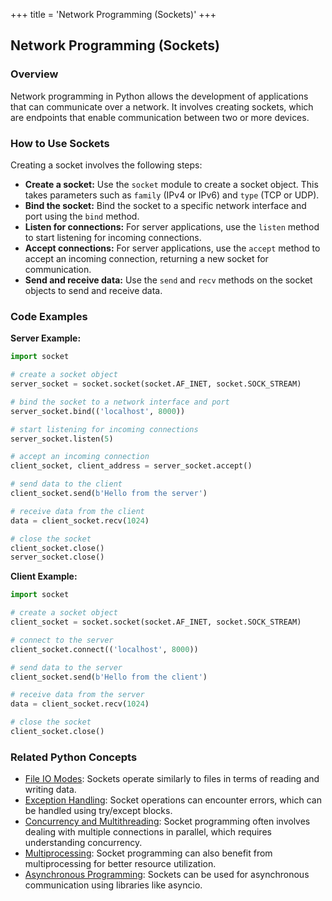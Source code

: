 +++
 title = 'Network Programming (Sockets)'
+++
## Network Programming (Sockets)

### Overview
Network programming in Python allows the development of applications that can communicate over a network. It involves creating sockets, which are endpoints that enable communication between two or more devices.

### How to Use Sockets
Creating a socket involves the following steps:

- **Create a socket:** Use the `socket` module to create a socket object. This takes parameters such as `family` (IPv4 or IPv6) and `type` (TCP or UDP).
- **Bind the socket:** Bind the socket to a specific network interface and port using the `bind` method.
- **Listen for connections:** For server applications, use the `listen` method to start listening for incoming connections.
- **Accept connections:** For server applications, use the `accept` method to accept an incoming connection, returning a new socket for communication.
- **Send and receive data:** Use the `send` and `recv` methods on the socket objects to send and receive data.

### Code Examples
**Server Example:**
```python
import socket

# create a socket object
server_socket = socket.socket(socket.AF_INET, socket.SOCK_STREAM)

# bind the socket to a network interface and port
server_socket.bind(('localhost', 8000))

# start listening for incoming connections
server_socket.listen(5)

# accept an incoming connection
client_socket, client_address = server_socket.accept()

# send data to the client
client_socket.send(b'Hello from the server')

# receive data from the client
data = client_socket.recv(1024)

# close the socket
client_socket.close()
server_socket.close()
```

**Client Example:**
```python
import socket

# create a socket object
client_socket = socket.socket(socket.AF_INET, socket.SOCK_STREAM)

# connect to the server
client_socket.connect(('localhost', 8000))

# send data to the server
client_socket.send(b'Hello from the client')

# receive data from the server
data = client_socket.recv(1024)

# close the socket
client_socket.close()
```

### Related Python Concepts

- [File IO Modes](./../file-io-modes/): Sockets operate similarly to files in terms of reading and writing data.
- [Exception Handling](./../exception-handling/): Socket operations can encounter errors, which can be handled using try/except blocks.
- [Concurrency and Multithreading](./../concurrency-and-multithreading/): Socket programming often involves dealing with multiple connections in parallel, which requires understanding concurrency.
- [Multiprocessing](./../multiprocessing/): Socket programming can also benefit from multiprocessing for better resource utilization.
- [Asynchronous Programming](./../asynchronous-programming/): Sockets can be used for asynchronous communication using libraries like asyncio.